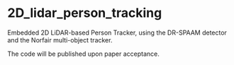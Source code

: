 # 2D_lidar_person_tracking
Embedded 2D LiDAR-based Person Tracker, using the DR-SPAAM detector and the Norfair multi-object tracker.

The code will be published upon paper acceptance.
